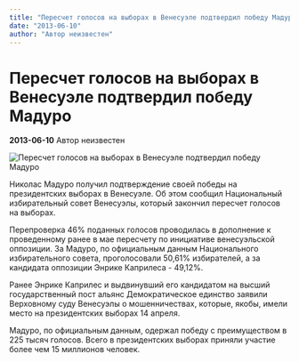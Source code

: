 ```yaml
---
title: "Пересчет голосов на выборах в Венесуэле подтвердил победу Мадуро"
date: "2013-06-10"
author: "Автор неизвестен"
---
```


# Пересчет голосов на выборах в Венесуэле подтвердил победу Мадуро

**2013-06-10** Автор неизвестен

![Пересчет голосов на выборах в Венесуэле подтвердил победу Мадуро](http://news.liga.net/upload/resize_cache/iblock/bd9/380_230_2/bd980145efd914104acb6423e40f6c08.jpg)

Николас Мадуро получил подтверждение своей победы на президентских выборах в Венесуэле. Об этом сообщил Национальный избирательный совет Венесуэлы, который закончил пересчет голосов на выборах.

Перепроверка 46% поданных голосов проводилась в дополнение к проведенному ранее в мае пересчету по инициативе венесуэльской оппозиции. За Мадуро, по официальным данным Национального избирательного совета, проголосовали 50,61% избирателей, а за кандидата оппозиции Энрике Каприлеса - 49,12%.

Ранее Энрике Каприлес и выдвинувший его кандидатом на высший государственный пост альянс Демократическое единство заявили Верховному суду Венесуэлы о мошенничествах, которые, якобы, имели место на президентских выборах 14 апреля.

Мадуро, по официальным данным, одержал победу с преимуществом в 225 тысяч голосов. Всего в президентских выборах приняли участие более чем 15 миллионов человек.
